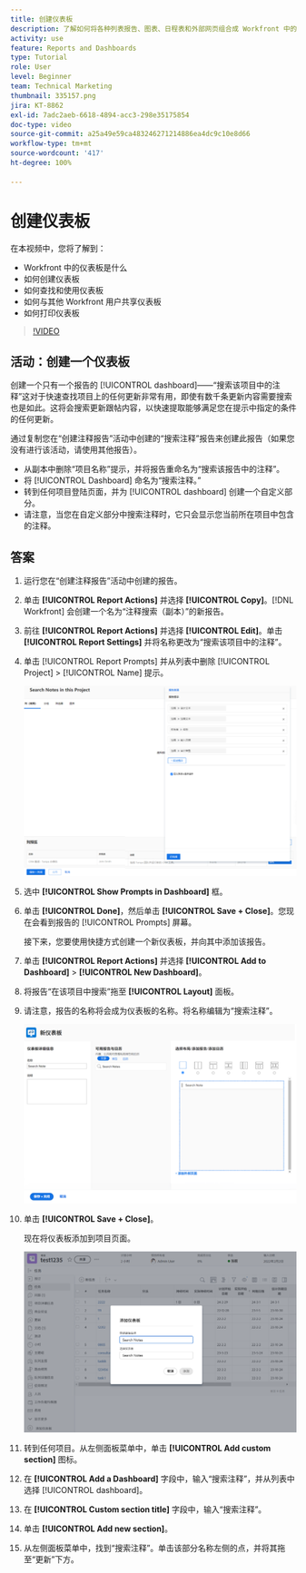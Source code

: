 ```yaml
---
title: 创建仪表板
description: 了解如何将各种列表报告、图表、日程表和外部网页组合成 Workfront 中的仪表板。
activity: use
feature: Reports and Dashboards
type: Tutorial
role: User
level: Beginner
team: Technical Marketing
thumbnail: 335157.png
jira: KT-8862
exl-id: 7adc2aeb-6618-4894-acc3-298e35175854
doc-type: video
source-git-commit: a25a49e59ca483246271214886ea4dc9c10e8d66
workflow-type: tm+mt
source-wordcount: '417'
ht-degree: 100%

---
```


# 创建仪表板

在本视频中，您将了解到：

* Workfront 中的仪表板是什么
* 如何创建仪表板
* 如何查找和使用仪表板
* 如何与其他 Workfront 用户共享仪表板
* 如何打印仪表板

>[!VIDEO](https://video.tv.adobe.com/v/335157/?quality=12&learn=on)

## 活动：创建一个仪表板

创建一个只有一个报告的 [!UICONTROL dashboard]——“搜索该项目中的注释”这对于快速查找项目上的任何更新非常有用，即使有数千条更新内容需要搜索也是如此。这将会搜索更新跟帖内容，以快速提取能够满足您在提示中指定的条件的任何更新。

通过复制您在“创建注释报告”活动中创建的“搜索注释”报告来创建此报告（如果您没有进行该活动，请使用其他报告）。

* 从副本中删除“项目名称”提示，并将报告重命名为“搜索该报告中的注释”。
* 将 [!UICONTROL Dashboard] 命名为“搜索注释。”
* 转到任何项目登陆页面，并为 [!UICONTROL dashboard] 创建一个自定义部分。
* 请注意，当您在自定义部分中搜索注释时，它只会显示您当前所在项目中包含的注释。

## 答案

1. 运行您在“创建注释报告”活动中创建的报告。
1. 单击 **[!UICONTROL Report Actions]** 并选择 **[!UICONTROL Copy]**。[!DNL Workfront] 会创建一个名为“注释搜索（副本）”的新报告。
1. 前往 **[!UICONTROL Report Actions]** 并选择 **[!UICONTROL Edit]**。单击 **[!UICONTROL Report Settings]** 并将名称更改为“搜索该项目中的注释”。
1. 单击 [!UICONTROL Report Prompts] 并从列表中删除 [!UICONTROL Project] > [!UICONTROL Name] 提示。

   ![创建新仪表板的屏幕图像](assets/edit-report-prompts.png)

1. 选中 **[!UICONTROL Show Prompts in Dashboard]** 框。
1. 单击 **[!UICONTROL Done]**，然后单击 **[!UICONTROL Save + Close]**。您现在会看到报告的 [!UICONTROL Prompts] 屏幕。

   接下来，您要使用快捷方式创建一个新仪表板，并向其中添加该报告。

1. 单击 **[!UICONTROL Report Actions]** 并选择 **[!UICONTROL Add to Dashboard]** > **[!UICONTROL New Dashboard]**。
1. 将报告“在该项目中搜索”拖至 **[!UICONTROL Layout]** 面板。
1. 请注意，报告的名称将会成为仪表板的名称。将名称编辑为“搜索注释”。

   ![创建新仪表板的屏幕图像](assets/create-dashboard.png)

1. 单击 **[!UICONTROL Save + Close]**。

   现在将仪表板添加到项目页面。

   ![创建新仪表板的屏幕图像](assets/add-custom-section.png)

1. 转到任何项目。从左侧面板菜单中，单击 **[!UICONTROL Add custom section]** 图标。
1. 在 **[!UICONTROL Add a Dashboard]** 字段中，输入“搜索注释”，并从列表中选择 [!UICONTROL dashboard]。
1. 在 **[!UICONTROL Custom section title]** 字段中，输入“搜索注释”。
1. 单击 **[!UICONTROL Add new section]**。
1. 从左侧面板菜单中，找到“搜索注释”。单击该部分名称左侧的点，并将其拖至“更新”下方。
